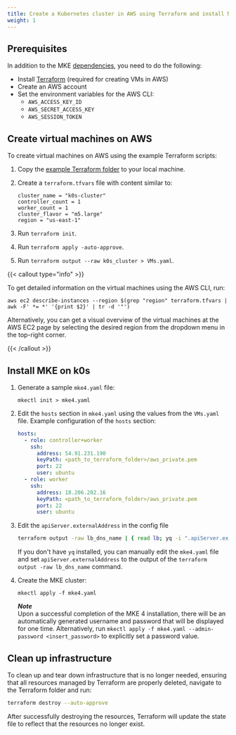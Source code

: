 ```yaml
---
title: Create a Kubernetes cluster in AWS using Terraform and install MKE
weight: 1
---
```


## Prerequisites

In addition to the MKE [dependencies](../../../getting-started/install-MKE-CLI),
you need to do the following:

- Install [Terraform](https://developer.hashicorp.com/terraform/tutorials/aws-get-started/install-cli)
  (required for creating VMs in AWS)
- Create an AWS account
- Set the environment variables for the AWS CLI:
  - `AWS_ACCESS_KEY_ID`
  - `AWS_SECRET_ACCESS_KEY`
  - `AWS_SESSION_TOKEN`

## Create virtual machines on AWS

To create virtual machines on AWS using the example Terraform scripts:

1. Copy the [example Terraform folder](./terraform) to your local machine.
2. Create a `terraform.tfvars` file with content similar to:

   ```
   cluster_name = "k0s-cluster"
   controller_count = 1
   worker_count = 1
   cluster_flavor = "m5.large"
   region = "us-east-1"
   ```

3. Run `terraform init`.
4. Run `terraform apply -auto-approve`.
5. Run `terraform output --raw k0s_cluster > VMs.yaml`.

{{< callout type="info" >}}

To get detailed information on the virtual machines using the AWS CLI, run:

```shell
aws ec2 describe-instances --region $(grep "region" terraform.tfvars | awk -F' *= *' '{print $2}' | tr -d '"')
```

Alternatively, you can get a visual overview of the virtual machines at the AWS EC2 page
by selecting the desired region from the dropdown menu in the top-right corner.

{{< /callout >}}

## Install MKE on k0s

1. Generate a sample `mke4.yaml` file:

   ```shell
   mkectl init > mke4.yaml
   ```

2. Edit the `hosts` section in `mke4.yaml` using the values from the `VMs.yaml`
   file. Example configuration of the `hosts` section:

   ```yaml
   hosts:
     - role: controller+worker
       ssh:
         address: 54.91.231.190
         keyPath: <path_to_terraform_folder>/aws_private.pem
         port: 22
         user: ubuntu
     - role: worker
       ssh:
         address: 18.206.202.16
         keyPath: <path_to_terraform_folder>/aws_private.pem
         port: 22
         user: ubuntu
   ```

3. Edit the `apiServer.externalAddress` in the config file

    ```sh
    terraform output -raw lb_dns_name | { read lb; yq -i ".apiServer.externalAddress = \"$lb\"" mke4.yaml; }
    ```
    
    If you don't have `yq` installed, you can manually edit the `mke4.yaml` file 
    and set `apiServer.externalAddress` to the output of the `terraform output -raw lb_dns_name` command.

4. Create the MKE cluster:

   ```shell
   mkectl apply -f mke4.yaml
   ```
    ***Note***   
    Upon a successful completion of the MKE 4 installation, there will be an automatically generated username and password that will be displayed for one time.
    Alternatively, run `mkectl apply -f mke4.yaml --admin-password <insert_password>` to explicitly set a password value.

## Clean up infrastructure

To clean up and tear down infrastructure that is no longer needed, ensuring that all resources
managed by Terraform are properly deleted, navigate to the Terraform folder and run:

``` bash
terraform destroy --auto-approve
```

After successfully destroying the resources, Terraform will update the state file
to reflect that the resources no longer exist.

